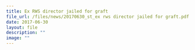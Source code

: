 ```yaml
---
title: Ex RWS director jailed for graft
file_url: /files/news/20170630_st_ex rws director jailed for graft.pdf
date: 2017-06-30
layout: file
description: ""
image: ""
---
```

